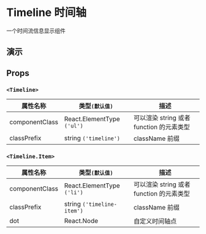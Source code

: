 # Timeline 时间轴 [<i class="icon icon-edit2" ></i>](https://github.com/rsuite/rsuite.github.io/blob/master/src/components/timeline/index.md)

一个时间流信息显示组件

## 演示

<!--{demo}-->

## Props

### `<Timeline>`

| 属性名称       | 类型`(默认值)`             | 描述                                     |
| -------------- | -------------------------- | ---------------------------------------- |
| componentClass | React.ElementType `('ul')` | 可以渲染 string 或者 function 的元素类型 |
| classPrefix    | string `('timeline')`      | className 前缀                           |

### `<Timeline.Item>`

| 属性名称       | 类型`(默认值)`             | 描述                                     |
| -------------- | -------------------------- | ---------------------------------------- |
| componentClass | React.ElementType `('li')` | 可以渲染 string 或者 function 的元素类型 |
| classPrefix    | string `('timeline-item')` | className 前缀                           |
| dot            | React.Node                 | 自定义时间轴点                           |
